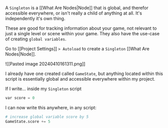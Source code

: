 A `Singleton` is a [[What Are Nodes|Node]] that is global, and therefor accessible everywhere, or isn't really a child of anything at all. It's independently it's own thing. 

These are good for tracking information about your game, not relevant to just a single level or scene within your game. They also have the use-case of creating `global variables`.

Go to [[Project Settings]] `> Autoload` to create a `Singleton` [[What Are Nodes|Node]]. 

![[Pasted image 20240410161311.png]]

I already have one created called `GameState`, but anything located within this script is essentially global and accessible everywhere within my project.

If I write... inside my `Singleton` script
```python
var score = 0
```

I can now write this anywhere, in any script:

```python
# increase global variable score by 5
GameState.score += 5
```